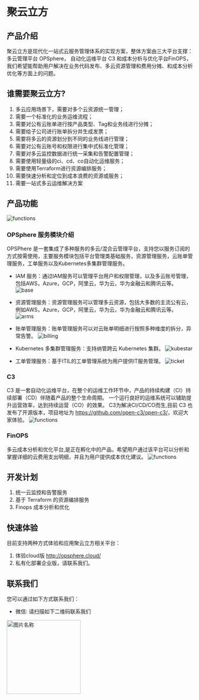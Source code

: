# 聚云立方
## 产品介绍
聚云立方是现代化一站式云服务管理体系的实现方案，整体方案由三大平台支撑：多云管理平台 OPSphere， 自动化运维平台 C3
和成本分析与优化平台FinOPS， 我们希望能帮助用户解决在业务代码发布、多云资源管理和费用分摊、和成本分析优化等方面上的问题。

## 谁需要聚云立方?
1. 多云应用场景下，需要对多个云资源统一管理；
2. 需要一个标准化的业务运维流程；
3. 需要对公有云账单进行按产品类型、Tag和业务线进行分摊；
4. 需要给子公司进行账单拆分并生成发票；
5. 需要将多云的资源划分到不同的业务线进行管理；
6. 需要对公有云账号和权限进行集中式标准化管理；
7. 需要对多云监控数据进行统一采集和告警配置管理；
8. 需要使用轻量级的ci、cd、co自动化运维服务；
9. 需要使用Terraform进行资源编排服务；
10. 需要快速分析和定位到成本浪费的资源或服务；
11. 需要一站式多云运维解决方案

## 产品功能
![functions](https://juyun-1253413501.cos.ap-beijing.myqcloud.com/opsphere/index/functions.png)

### OPSphere 服务模块介绍
OPSPhere 是一套集成了多种服务的多云/混合云管理平台，支持您以服务订阅的方式按需使用，主要服务模块包括平台管理类基础服务，资源管理服务，云账单管理服务，工单服务以及Kubernetes多集群管理服务。
- IAM 服务：通过IAM服务可以管理平台用户和权限管理，以及多云账号管理，包括AWS，Azure，GCP，阿里云，华为云，华为金融云和腾讯云等。
  ![base](https://juyun-1253413501.cos.ap-beijing.myqcloud.com/opsphere/index/iam.png)
  
- 资源管理服务：资源管理服务可以管理多云资源，包括大多数的主流公有云，例如AWS，Azure，GCP，阿里云，华为云，华为金融云和腾讯云等。
  ![arms](https://juyun-1253413501.cos.ap-beijing.myqcloud.com/opsphere/index/arms.png)
  
- 账单管理服务：账单管理服务可以对云账单明细进行按照多种维度的拆分，异常告警。
  ![billing](https://juyun-1253413501.cos.ap-beijing.myqcloud.com/opsphere/index/billing.png)

- Kubernetes 多集群管理服务：支持纳管跨云 Kubernetes 集群。
  ![kubestar](https://juyun-1253413501.cos.ap-beijing.myqcloud.com/opsphere/index/kubestar.png)

- 工单管理服务：基于ITIL的工单管理系统为用户提供IT服务管理。
  ![ticket](https://juyun-1253413501.cos.ap-beijing.myqcloud.com/opsphere/index/ticket.png)
  
### C3
C3 是一套自动化运维平台，在整个的运维工作环节中，产品的持续构建（CI）持续部署（CD）伴随着产品的整个生命周期。 一个运行良好的运维系统可以辅助提升运营效率，达到持续运营（CO）的效果。
C3为解决CI/CD/CO而生,目前 C3 也发布了开源版本，项目地址为 <https://github.com/open-c3/open-c3/>，欢迎大家体验。
![functions](https://juyun-1253413501.cos.ap-beijing.myqcloud.com/opsphere/index/c3.png)

### FinOPS
多云成本分析和优化平台,是正在孵化中的产品，希望用户通过该平台可以分析和掌握详细的云费用支出明细，并且为用户提供成本优化建议。
![functions](https://juyun-1253413501.cos.ap-beijing.myqcloud.com/opsphere/index/finops.jpeg)

## 开发计划
1. 统一云监控和告警服务
2. 基于 Terraform 的资源编排服务
3. Finops 成本分析和优化

## 快速体验
目前支持两种方式体验和应用聚云立方相关平台：
1. 体验cloud版  <http://opsphere.cloud/> 
2. 私有化部署企业版，请联系我们。

## 联系我们
您可以通过如下方式联系我们：
* 微信: 请扫描如下二维码联系我们
<div align="left">
<img src="https://juyun-1253413501.cos.ap-beijing.myqcloud.com/opsphere/index/wechat.jpeg" width = "200" height = "200" alt="图片名称" align=center />
</div>
